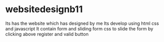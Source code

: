 # websitedesignb11
Its has the website which has designed by me
Its develop using html css and javascript
It contain form and sliding form css to slide the form
by clicking above register and valid button
